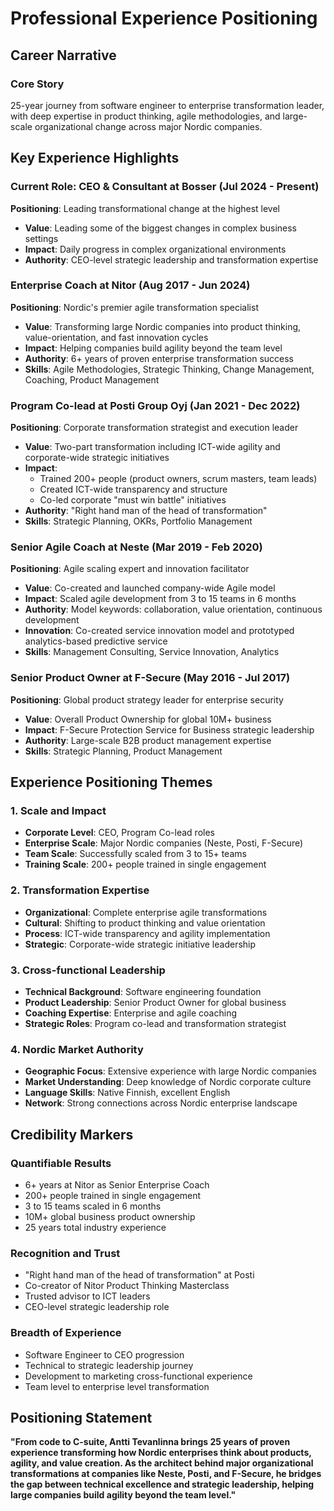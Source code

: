 # Professional Experience Positioning

## Career Narrative

### Core Story
25-year journey from software engineer to enterprise transformation leader, with deep expertise in product thinking, agile methodologies, and large-scale organizational change across major Nordic companies.

## Key Experience Highlights

### Current Role: CEO & Consultant at Bosser (Jul 2024 - Present)
**Positioning**: Leading transformational change at the highest level
- **Value**: Leading some of the biggest changes in complex business settings
- **Impact**: Daily progress in complex organizational environments
- **Authority**: CEO-level strategic leadership and transformation expertise

### Enterprise Coach at Nitor (Aug 2017 - Jun 2024)
**Positioning**: Nordic's premier agile transformation specialist
- **Value**: Transforming large Nordic companies into product thinking, value-orientation, and fast innovation cycles
- **Impact**: Helping companies build agility beyond the team level
- **Authority**: 6+ years of proven enterprise transformation success
- **Skills**: Agile Methodologies, Strategic Thinking, Change Management, Coaching, Product Management

### Program Co-lead at Posti Group Oyj (Jan 2021 - Dec 2022)
**Positioning**: Corporate transformation strategist and execution leader
- **Value**: Two-part transformation including ICT-wide agility and corporate-wide strategic initiatives
- **Impact**: 
  - Trained 200+ people (product owners, scrum masters, team leads)
  - Created ICT-wide transparency and structure
  - Co-led corporate "must win battle" initiatives
- **Authority**: "Right hand man of the head of transformation"
- **Skills**: Strategic Planning, OKRs, Portfolio Management

### Senior Agile Coach at Neste (Mar 2019 - Feb 2020)
**Positioning**: Agile scaling expert and innovation facilitator
- **Value**: Co-created and launched company-wide Agile model
- **Impact**: Scaled agile development from 3 to 15 teams in 6 months
- **Authority**: Model keywords: collaboration, value orientation, continuous development
- **Innovation**: Co-created service innovation model and prototyped analytics-based predictive service
- **Skills**: Management Consulting, Service Innovation, Analytics

### Senior Product Owner at F-Secure (May 2016 - Jul 2017)
**Positioning**: Global product strategy leader for enterprise security
- **Value**: Overall Product Ownership for global 10M+ business
- **Impact**: F-Secure Protection Service for Business strategic leadership
- **Authority**: Large-scale B2B product management expertise
- **Skills**: Strategic Planning, Product Management

## Experience Positioning Themes

### 1. Scale and Impact
- **Corporate Level**: CEO, Program Co-lead roles
- **Enterprise Scale**: Major Nordic companies (Neste, Posti, F-Secure)
- **Team Scale**: Successfully scaled from 3 to 15+ teams
- **Training Scale**: 200+ people trained in single engagement

### 2. Transformation Expertise
- **Organizational**: Complete enterprise agile transformations
- **Cultural**: Shifting to product thinking and value orientation
- **Process**: ICT-wide transparency and agility implementation
- **Strategic**: Corporate-wide strategic initiative leadership

### 3. Cross-functional Leadership
- **Technical Background**: Software engineering foundation
- **Product Leadership**: Senior Product Owner for global business
- **Coaching Expertise**: Enterprise and agile coaching
- **Strategic Roles**: Program co-lead and transformation strategist

### 4. Nordic Market Authority
- **Geographic Focus**: Extensive experience with large Nordic companies
- **Market Understanding**: Deep knowledge of Nordic corporate culture
- **Language Skills**: Native Finnish, excellent English
- **Network**: Strong connections across Nordic enterprise landscape

## Credibility Markers

### Quantifiable Results
- 6+ years at Nitor as Senior Enterprise Coach
- 200+ people trained in single engagement
- 3 to 15 teams scaled in 6 months
- 10M+ global business product ownership
- 25 years total industry experience

### Recognition and Trust
- "Right hand man of the head of transformation" at Posti
- Co-creator of Nitor Product Thinking Masterclass
- Trusted advisor to ICT leaders
- CEO-level strategic leadership role

### Breadth of Experience
- Software Engineer to CEO progression
- Technical to strategic leadership journey
- Development to marketing cross-functional experience
- Team level to enterprise level transformation

## Positioning Statement

**"From code to C-suite, Antti Tevanlinna brings 25 years of proven experience transforming how Nordic enterprises think about products, agility, and value creation. As the architect behind major organizational transformations at companies like Neste, Posti, and F-Secure, he bridges the gap between technical excellence and strategic leadership, helping large companies build agility beyond the team level."**